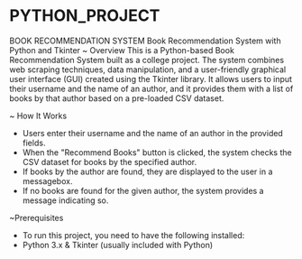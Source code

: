 # PYTHON_PROJECT
BOOK RECOMMENDATION SYSTEM
Book Recommendation System with Python and Tkinter
~ Overview
This is a Python-based Book Recommendation System built as a college project. The system combines web scraping techniques, data manipulation, and a user-friendly graphical user interface (GUI) created using the Tkinter library. It allows users to input their username and the name of an author, and it provides them with a list of books by that author based on a pre-loaded CSV dataset.


~ How It Works
- Users enter their username and the name of an author in the provided fields.
- When the "Recommend Books" button is clicked, the system checks the CSV dataset for books by the specified author.
- If books by the author are found, they are displayed to the user in a messagebox.
- If no books are found for the given author, the system provides a message indicating so.

~Prerequisites
- To run this project, you need to have the following installed:
-  Python 3.x &  Tkinter (usually included with Python)

